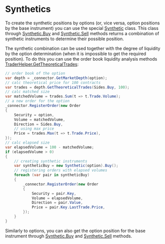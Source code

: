 # Synthetics

To create the synthetic positions by options (or, vice versa, option positions by the base instrument) you can use the special [Synthetic](xref:StockSharp.Algo.Derivatives.Synthetic) class. This class through [Synthetic.Buy](xref:StockSharp.Algo.Derivatives.Synthetic.Buy) and [Synthetic.Sell](xref:StockSharp.Algo.Derivatives.Synthetic.Sell) methods returns a combination of synthetic instruments to determine their possible position. 

The synthetic combination can be used together with the degree of liquidity by the option determination (when it is impossible to get the required position). To do this you can use the order book liquidity analysis methods [TraderHelper.GetTheoreticalTrades](xref:StockSharp.Algo.TraderHelper.GetTheoreticalTrades(StockSharp.BusinessEntities.MarketDepth,StockSharp.Messages.Sides,System.Decimal)): 

```cs
// order book of the option
var depth = _connector.GetMarketDepth(option);
// calc theoretical price for 100 contracts
var trades = depth.GetTheoreticalTrades(Sides.Buy, 100);
// calc matched size
var matchedVolume = trades.Sum(t => t.Trade.Volume);
// a new order for the option
_connector.RegisterOrder(new Order
{
	Security = option,
	Volume = matchedVolume,
	Direction = Sides.Buy,
	// using max price
	Price = trades.Max(t => t.Trade.Price),
});
// calc elapsed size
var elapsedVolume = 100 - matchedVolume;
if (elapsedVolume > 0)
{
	// creating synthetic instruments
	var syntheticBuy = new Synthetic(option).Buy();
	// registering orders with elapsed volumes
	foreach (var pair in syntheticBuy)
	{
		_connector.RegisterOrder(new Order
		{
			Security = pair.Key,
			Volume = elapsedVolume,
			Direction = pair.Value,
			Price = pair.Key.LastTrade.Price,
		});
	}
}
```

Similarly to options, you can also get the option position for the base instrument through [Synthetic.Buy](xref:StockSharp.Algo.Derivatives.Synthetic.Buy(System.Decimal)) and [Synthetic.Sell](xref:StockSharp.Algo.Derivatives.Synthetic.Sell(System.Decimal)) methods. 
